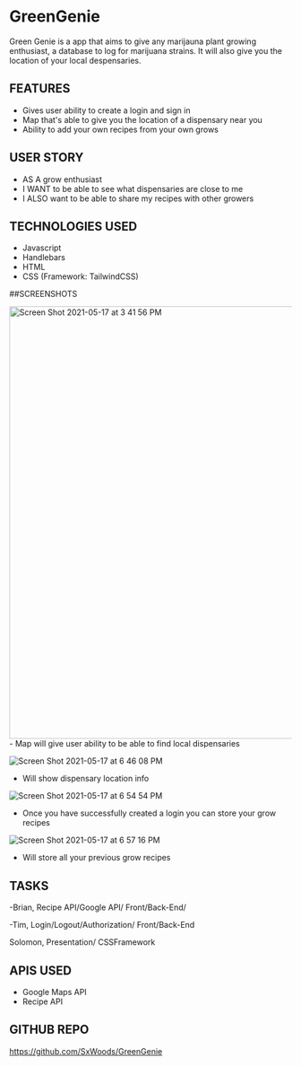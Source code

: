 # GreenGenie
Green Genie is a app that aims to give any marijauna plant growing enthusiast, a database to log for marijuana strains. It will also give you the location of your local despensaries.

## FEATURES
- Gives user ability to create a login and sign in 
- Map that's able to give you the location of a dispensary near you
- Ability to add your own recipes from your own grows

## USER STORY
- AS A grow enthusiast
- I WANT to be able to see what dispensaries are close to me 
- I ALSO want to be able to share my recipes with other growers

## TECHNOLOGIES USED
- Javascript
- Handlebars
- HTML
- CSS (Framework: TailwindCSS)

##SCREENSHOTS

<img width="771" alt="Screen Shot 2021-05-17 at 3 41 56 PM" src="https://user-images.githubusercontent.com/75388687/118566373-60cd0580-b739-11eb-8c0b-a54f5b065fa1.png">
- Map will give user ability to be able to find local dispensaries

![Screen Shot 2021-05-17 at 6 46 08 PM](https://user-images.githubusercontent.com/75388687/118569793-40ed1000-b740-11eb-85ef-c1378b3a9cb9.png)
- Will show dispensary location info

![Screen Shot 2021-05-17 at 6 54 54 PM](https://user-images.githubusercontent.com/75388687/118570240-629ac700-b741-11eb-945e-10fe176a103b.png)
- Once you have successfully created a login you can store your grow recipes

![Screen Shot 2021-05-17 at 6 57 16 PM](https://user-images.githubusercontent.com/75388687/118570403-b60d1500-b741-11eb-81eb-c13ed360599d.png)
- Will store all your previous grow recipes

## TASKS
-Brian, Recipe API/Google API/ Front/Back-End/ 

-Tim, Login/Logout/Authorization/ Front/Back-End

Solomon, Presentation/ CSSFramework

## APIS USED
- Google Maps API
- Recipe API

## GITHUB REPO
https://github.com/SxWoods/GreenGenie
